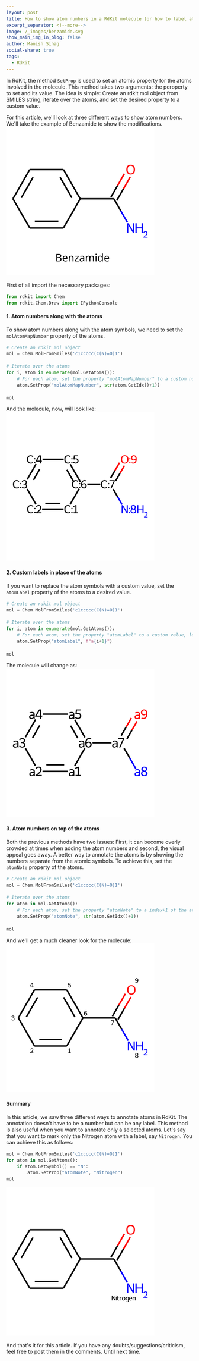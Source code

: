 ```yaml
---
layout: post
title: How to show atom numbers in a RdKit molecule (or how to label atoms in a rdkit molecule)
excerpt_separator: <!--more-->
image: /_images/benzamide.svg
show_main_img_in_blog: false
author: Manish Sihag
social-share: true
tags:
  - RdKit
---
```

In RdKit, the method `SetProp` is used to set an atomic property for the atoms involved in the molecule. This method takes two arguments: the peroperty to set and its value. The idea is simple: Create an rdkit mol object from SMILES string, iterate over the atoms, and set the desired property to a custom value.
<!--more-->
For this article, we'll look at three different ways to show atom numbers. We'll take the example of Benzamide to show the modifications.
<img style="margin: auto" src="/_images/benzamide.svg">

First of all import the necessary packages:
```python
from rdkit import Chem
from rdkit.Chem.Draw import IPythonConsole
```

#### 1. Atom numbers along with the atoms
To show atom numbers along with the atom symbols, we need to set the `molAtomMapNumber` property of the atoms.

```python
# Create an rdkit mol object
mol = Chem.MolFromSmiles('c1ccccc(C(N)=O)1')

# Iterate over the atoms
for i, atom in enumerate(mol.GetAtoms()):
    # For each atom, set the property "molAtomMapNumber" to a custom number, let's say, the index of the atom in the molecule
    atom.SetProp("molAtomMapNumber", str(atom.GetIdx()+1))

mol
```
And the molecule, now, will look like:
<img style="margin: auto" src="/_images/numbered-atoms-benzamide.svg">

#### 2. Custom labels in place of the atoms
If you want to replace the atom symbols with a custom value, set the `atomLabel` property of the atoms to a desired value.

```python
# Create an rdkit mol object
mol = Chem.MolFromSmiles('c1ccccc(C(N)=O)1')

# Iterate over the atoms
for i, atom in enumerate(mol.GetAtoms()):
    # For each atom, set the property "atomLabel" to a custom value, let's say a1, a2, a3,...
    atom.SetProp("atomLabel", f"a{i+1}")

mol
```
The molecule will change as:
<img style="margin: auto" src="/_images/labeled-atoms-benzamide.svg">

#### 3. Atom numbers on top of the atoms
Both the previous methods have two issues: First, it can become overly crowded at times when adding the atom numbers and second, the visual appeal goes away. A better way to annotate the atoms is by showing the numbers separate from the atomic symbols. To achieve this, set the `atomNote` property of the atoms.

```python
# Create an rdkit mol object
mol = Chem.MolFromSmiles('c1ccccc(C(N)=O)1')

# Iterate over the atoms
for atom in mol.GetAtoms():
    # For each atom, set the property "atomNote" to a index+1 of the atom
    atom.SetProp("atomNote", str(atom.GetIdx()+1))

mol
```
And we'll get a much cleaner look for the molecule:
<img style="margin: auto" src="/_images/noted-atoms-benzamide.svg">

#### Summary
In this article, we saw three different ways to annotate atoms in RdKit. The annotation doesn't have to be a number but can be any label. This method is also useful when you want to annotate only a selected atoms. Let's say that you want to mark only the Nitrogen atom with a label, say `Nitrogen`. You can achieve this as follows:

```python
mol = Chem.MolFromSmiles('c1ccccc(C(N)=O)1')
for atom in mol.GetAtoms():
    if atom.GetSymbol() == "N":
        atom.SetProp("atomNote", "Nitrogen")
mol
```
<img style="margin: auto" src="/_images/n-marked-benzamide.svg">

And that's it for this article. If you have any doubts/suggestions/criticism, feel free to post them in the comments. Until next time.
